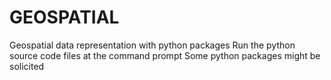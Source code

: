 # GEOSPATIAL
Geospatial data representation with python packages
Run the python source code files at the command prompt
Some python packages might be solicited
